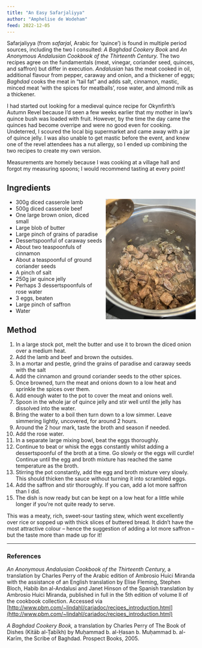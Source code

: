```yaml
---
title: "An Easy Safarjaliyya"
author: "Amphelise de Wodeham"
feed: 2022-12-05
---
```

Safarjaliyya (from _safarjal_, Arabic for ‘quince’) is found in multiple period sources, including the two I
consulted: _A Baghdad Cookery Book_ and _An Anonymous Andalusian Cookbook of the Thirteenth
Century._ The two recipes agree on the fundamentals (meat, vinegar, coriander seed, quinces, and
saffron) but differ in execution. _Andalusian_ has the meat cooked in oil, additional flavour from
pepper, caraway and onion, and a thickener of eggs; _Baghdad_ cooks the meat in “tail fat” and adds
salt, cinnamon, mastic, minced meat ‘with the spices for meatballs’, rose water, and almond milk as
a thickener.

I had started out looking for a medieval quince recipe for Okynfirth’s Autumn Revel because I’d seen
a few weeks earlier that my mother in law’s quince bush was loaded with fruit. However, by the time
the day came the quinces had become overripe and were no good even for cooking. Undeterred, I
scoured the local big supermarket and came away with a jar of quince jelly. I was also unable to get
mastic before the event, and knew one of the revel attendees has a nut allergy, so I ended up
combining the two recipes to create my own version.

Measurements are homely because I was cooking at a village hall and forgot my measuring spoons; I
would recommend tasting at every point!

## Ingredients

<img src="/baelfyr/2022-12/safarjaliyya.jpg"
    class="figure-img rounded float-end"
    style="float: right; margin-left: 10px;"
    width="240"
    alt="Cooked safarjaliyya">

- 300g diced casserole lamb
- 500g diced casserole beef
- One large brown onion, diced small
- Large blob of butter
- Large pinch of grains of paradise
- Dessertspoonful of caraway seeds
- About two teaspoonfuls of cinnamon
- About a teaspoonful of ground coriander seeds
- A pinch of salt
- 250g jar quince jelly
- Perhaps 3 dessertspoonfuls of rose water
- 3 eggs, beaten
- Large pinch of saffron
- Water

## Method

1. In a large stock pot, melt the butter and use it to brown the diced onion over a medium heat.
2. Add the lamb and beef and brown the outsides.
3. In a mortar and pestle, grind the grains of paradise and caraway seeds with the salt
4. Add the cinnamon and ground coriander seeds to the other spices.
5. Once browned, turn the meat and onions down to a low heat and sprinkle the spices over them.
6. Add enough water to the pot to cover the meat and onions well.
7. Spoon in the whole jar of quince jelly and stir well until the jelly has dissolved into the water.
8. Bring the water to a boil then turn down to a low simmer. Leave simmering lightly, uncovered,
for around 2 hours.
9. Around the 2 hour mark, taste the broth and season if needed.
10. Add the rose water.
11. In a separate large mixing bowl, beat the eggs thoroughly.
12. Continue to beat or whisk the eggs constantly whilst adding a dessertspoonful of the broth at a
time. Go slowly or the eggs will curdle! Continue until the egg and broth mixture has reached the
same temperature as the broth.
13. Stirring the pot constantly, add the egg and broth mixture very slowly. This should thicken the
sauce without turning it into scrambled eggs.
14. Add the saffron and stir thoroughly. If you can, add a lot more saffron than I did.
15. The dish is now ready but can be kept on a low heat for a little while longer if you’re not quite
ready to serve.

This was a meaty, rich, sweet-sour tasting stew, which went excellently over rice or sopped up with
thick slices of buttered bread. It didn’t have the most attractive colour – hence the suggestion of
adding a lot more saffron – but the taste more than made up for it!

---

### References

_An Anonymous Andalusian Cookbook of the Thirteenth Century,_ a translation by Charles Perry of the
Arabic edition of Ambrosio Huici Miranda with the assistance of an English translation by Elise
Fleming, Stephen Bloch, Habib ibn al-Andalusi and Janet Hinson of the Spanish translation by
Ambrosio Huici Miranda, published in full in the 5th edition of volume II of the cookbook collection.
Accessed via
[http://www.pbm.com/~lindahl/cariadoc/recipes_introduction.html](http://www.pbm.com/~lindahl/cariadoc/recipes_introduction.html)

_A Baghdad Cookery Book,_ a translation by Charles Perry of The Book of Dishes (Kitāb al-Ṭabīkh) by
Muḥammad b. al-Ḥasan b. Muḥammad b. al-Karīm, the Scribe of Baghdad. Prospect Books, 2005.
